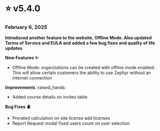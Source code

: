 # ⭐ v5.4.0

### February 6, 2025

**Introduced another feature to the website, Offline Mode. Also updated Terms of Service and EULA and added a few bug fixes and quality of life updates**

**New Features ✨**

* Offline Mode: organizations can be created with offline mode enabled. This will allow certain customers the ability to use Zephyr without an internet connection

**Improvements** :raised\_hands:

* Added course details on invites table

**Bug Fixes 🪲**

* Prorated calculation on site license add licenses
* Report Request modal fixed users count on user selection
